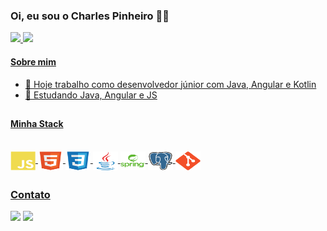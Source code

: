 ### Oi, eu sou o Charles Pinheiro 🤟🏼


<div>
  <a href="https://github.com/Charles-Pinheiro">
  <img height="180em" src="https://github-readme-stats.vercel.app/api?username=Charles-Pinheiro&show_icons=true&theme=chartreuse-dark&include_all_commits=true&count_private=true"/>
  <img height="180em" src="https://github-readme-stats.vercel.app/api/top-langs/?username=Charles-Pinheiro&layout=compact&langs_count=7&theme=chartreuse-dark"/>
</div>

#### Sobre mim

- 🔭 Hoje trabalho como desenvolvedor júnior com Java, Angular e Kotlin
- 🌱 Estudando Java, Angular e JS

##

#### Minha Stack

<div style="display: inline_block"><br>
  <img align="center" alt="Charles-Js" height="30" width="40" src="https://raw.githubusercontent.com/devicons/devicon/master/icons/javascript/javascript-plain.svg">
  <img align="center" alt="Charles-HTML" height="30" width="40" src="https://raw.githubusercontent.com/devicons/devicon/master/icons/html5/html5-original.svg">
  <img align="center" alt="Charles-CSS" height="30" width="40" src="https://raw.githubusercontent.com/devicons/devicon/master/icons/css3/css3-original.svg">
  <img align="center" alt="Charles-Java" height="30" width="40" src="https://raw.githubusercontent.com/devicons/devicon/master/icons/java/java-original.svg">
  <img align="center" alt="Charles-Spring" height="30" width="40" src="https://raw.githubusercontent.com/devicons/devicon/master/icons/spring/spring-original-wordmark.svg">
  <img align="center" alt="Charles-PostGresql" height="30" width="40" src="https://raw.githubusercontent.com/devicons/devicon/master/icons/postgresql/postgresql-original.svg">
  <img align="center" alt="Charles-Git" height="30" width="40" src="https://raw.githubusercontent.com/devicons/devicon/master/icons/git/git-original.svg">
</div>

  ##

### Contato
<div>
  <a href = "mailto:charles_fagundes@hotmail.com"><img src="https://img.shields.io/badge/Microsoft_Outlook-0078D4?style=for-the-badge&logo=microsoft-outlook&logoColor=white" target="_blank"></a>
  <a href="https://www.linkedin.com/in/charlespinheirofagundes/" target="_blank"><img src="https://img.shields.io/badge/-LinkedIn-%230077B5?style=for-the-badge&logo=linkedin&logoColor=white" target="_blank"></a>
</div>

